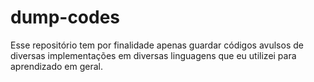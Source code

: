 # dump-codes
Esse repositório tem por finalidade apenas guardar códigos avulsos de diversas implementações em diversas linguagens que eu utilizei para aprendizado em geral.
